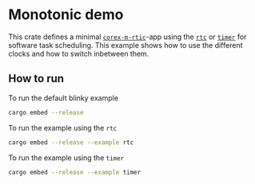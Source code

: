 # Monotonic demo

This crate defines a minimal [`corex-m-rtic`](https://docs.rs/cortex-m-rtic/latest/rtic/)-app using the [`rtc`](../../nrf-hal-common/src/rtc.rs) or [`timer`](../../nrf-hal-common/src/timer.rs)
for software task scheduling. This example shows how to use the different clocks and how to switch inbetween them.

## How to run

To run the default blinky example
```bash
cargo embed --release
```
To run the example using the `rtc`
```bash
cargo embed --release --example rtc
```
To run the example using the `timer`
```bash
cargo embed --release --example timer
```

